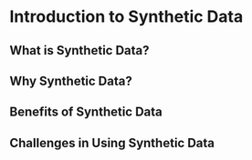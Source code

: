# Introduction to Synthetic Data #

## What is Synthetic Data? ##

## Why Synthetic Data? ##

## Benefits of Synthetic Data ##

## Challenges in Using Synthetic Data ##
